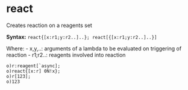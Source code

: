 # react

Creates reaction on a reagents set

**Syntax:** ```react{[x:r1;y:r2..]..}; react[{[x:r1;y:r2..]..}]```

Where:
    - x,y,..: arguments of a lambda to be evaluated on triggering of reaction
    - r1;r2..: reagents involved into reaction

```o
o)r:reagent[`async];
o)react{[x:r] 0N!x};
o)r[123];
o)123
```
